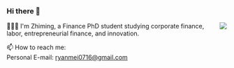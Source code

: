 ### Hi there 👋

<img align="right" src="https://github-readme-stats-git-masterrstaa-rickstaa.vercel.app/api?username=ZhimingMei&show_icons=true&bg_color=00000001&hide_title=true&hide_border=true" />


🧑🏻‍💻 I'm Zhiming, a Finance PhD student studying corporate finance, labor, entrepreneurial finance, and innovation.

📫 How to reach me:   
Personal E-mail: ryanmei0716@gmail.com
